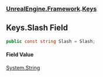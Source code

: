 ### [UnrealEngine.Framework](./UnrealEngine-Framework.md 'UnrealEngine.Framework').[Keys](./Keys.md 'UnrealEngine.Framework.Keys')
## Keys.Slash Field
  
```csharp
public const string Slash = Slash;
```
#### Field Value
[System.String](https://docs.microsoft.com/en-us/dotnet/api/System.String 'System.String')  
